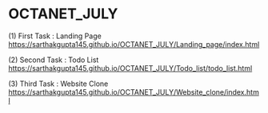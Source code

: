 # OCTANET_JULY

(1) First Task : Landing Page 
    <a>https://sarthakgupta145.github.io/OCTANET_JULY/Landing_page/index.html</a>
    
(2) Second Task : Todo List
    <a>https://sarthakgupta145.github.io/OCTANET_JULY/Todo_list/todo_list.html</a>

(3) Third Task : Website Clone
    <a>https://sarthakgupta145.github.io/OCTANET_JULY/Website_clone/index.html</a>

